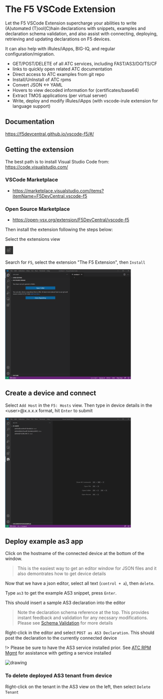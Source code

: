 

# The F5 VSCode Extension

Let the F5 VSCode Extension supercharge your abilities to write (A)utomated (T)ool(C)hain declarations with snippets, examples and declaration schema validation, and also assist with connecting, deploying, retrieving and updating declarations on F5 devices.

It can also help with iRules/iApps, BIG-IQ, and regular configuration/migration.

- GET/POST/DELETE of all ATC services, including FAST/AS3/DO/TS/CF
- links to quickly open related ATC documentation
- Direct access to ATC examples from git repo
- Install/UnInstall of ATC rpms
- Convert JSON <-> YAML
- Hovers to view decoded information for (certificates/base64)
- Extract TMOS applications (per virtual server)
- Write, deploy and modify iRules/iApps (with vscode-irule extension for language support)

## Documentation

<https://f5devcentral.github.io/vscode-f5/#/>

## Getting the extension

The best path is to install Visual Studio Code from: <https://code.visualstudio.com/>

### VSCode Marketplace

- <https://marketplace.visualstudio.com/items?itemName=F5DevCentral.vscode-f5>

### Open Source Marketplace

- <https://open-vsx.org/extension/F5DevCentral/vscode-f5>

Then install the extension following the steps below:

Select the extensions view

<img src="./media/vscode_extensions_icon.PNG" alt="drawing" width="5%"/>

Search for `F5`, select the extension "The F5 Extension", then `Install`

<img src="./media/installWithinCode_11.04.2020.gif" alt="drawing" width="80%"/>

## Create a device and connect

Select `Add Host` in the `F5: Hosts` view.  Then type in device details in the \<user\>@x.x.x.x format, hit `Enter` to submit

<img src="./media/addDeviceConnect_11.04.2020.gif" alt="drawing" width="80%"/>

## Deploy example as3 app

Click on the hostname of the connected device at the bottom of the window.

> This is the easiest way to get an editor window for JSON files and it also demontrates how to get device details

Now that we have a json editor, select all text (`control + a`), then `delete`.

Type `as3` to get the example AS3 snippet, press `Enter`.

This should insert a sample AS3 declaration into the editor

> Note the declaration schema reference at the top.  This provides instant feedback and validation for any necssary modifications.  Please see [Schema Validation](schema_validation.md) for more details

Right-click in the editor and select `POST as AS3 Declaration`.  This should post the declaration to the currently connected device

!> Please be sure to have the AS3 service installed prior.  See [ATC RPM Mgmt](atc_rpm_mgmt.md) for assistance with getting a service installed

<img src="./media/as3SnippetDemo_11.04.2020.gif" alt="drawing" width="80%"/>

### To delete deployed AS3 tenant from device

Right-click on the tenant in the AS3 view on the left, then select `Delete Tenant`
